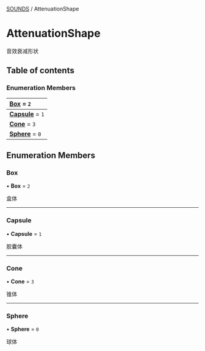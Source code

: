 [SOUNDS](../groups/Core.SOUNDS.md) / AttenuationShape

# AttenuationShape <Badge type="tip" text="Enumeration" /> <Score text="AttenuationShape" />

<span class="content-big">

音效衰减形状

</span>

## Table of contents

### Enumeration Members <Score text="Enumeration" /> 
| **[Box](mw.AttenuationShape.md#box)** = ``2``  |
| :----- |
| **[Capsule](mw.AttenuationShape.md#capsule)** = ``1`` |
| **[Cone](mw.AttenuationShape.md#cone)** = ``3`` |
| **[Sphere](mw.AttenuationShape.md#sphere)** = ``0`` |

## Enumeration Members

### Box <Score text="Box" /> 

• **Box** = ``2``

盒体

___

### Capsule <Score text="Capsule" /> 

• **Capsule** = ``1``

胶囊体

___

### Cone <Score text="Cone" /> 

• **Cone** = ``3``

锥体

___

### Sphere <Score text="Sphere" /> 

• **Sphere** = ``0``

球体
